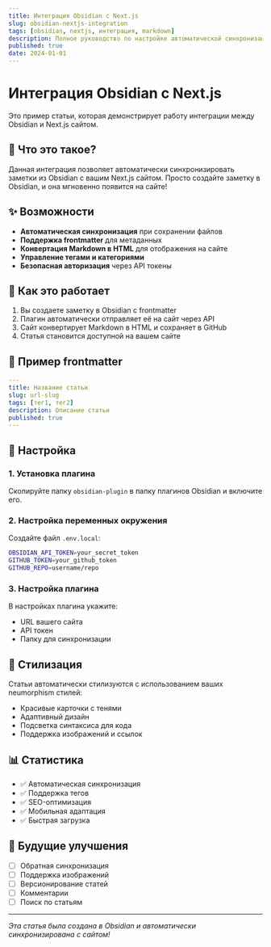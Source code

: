 ```yaml
---
title: Интеграция Obsidian с Next.js
slug: obsidian-nextjs-integration
tags: [obsidian, nextjs, интеграция, markdown]
description: Полное руководство по настройке автоматической синхронизации между Obsidian и Next.js сайтом
published: true
date: 2024-01-01
---
```


# Интеграция Obsidian с Next.js

Это пример статьи, которая демонстрирует работу интеграции между Obsidian и Next.js сайтом.

## 🎯 Что это такое?

Данная интеграция позволяет автоматически синхронизировать заметки из Obsidian с вашим Next.js сайтом. Просто создайте заметку в Obsidian, и она мгновенно появится на сайте!

## ✨ Возможности

- **Автоматическая синхронизация** при сохранении файлов
- **Поддержка frontmatter** для метаданных
- **Конвертация Markdown в HTML** для отображения на сайте
- **Управление тегами и категориями**
- **Безопасная авторизация** через API токены

## 🚀 Как это работает

1. Вы создаете заметку в Obsidian с frontmatter
2. Плагин автоматически отправляет её на сайт через API
3. Сайт конвертирует Markdown в HTML и сохраняет в GitHub
4. Статья становится доступной на вашем сайте

## 📝 Пример frontmatter

```yaml
---
title: Название статьи
slug: url-slug
tags: [тег1, тег2]
description: Описание статьи
published: true
---
```

## 🔧 Настройка

### 1. Установка плагина

Скопируйте папку `obsidian-plugin` в папку плагинов Obsidian и включите его.

### 2. Настройка переменных окружения

Создайте файл `.env.local`:

```bash
OBSIDIAN_API_TOKEN=your_secret_token
GITHUB_TOKEN=your_github_token
GITHUB_REPO=username/repo
```

### 3. Настройка плагина

В настройках плагина укажите:
- URL вашего сайта
- API токен
- Папку для синхронизации

## 🎨 Стилизация

Статьи автоматически стилизуются с использованием ваших neumorphism стилей:

- Красивые карточки с тенями
- Адаптивный дизайн
- Подсветка синтаксиса для кода
- Поддержка изображений и ссылок

## 📊 Статистика

- ✅ Автоматическая синхронизация
- ✅ Поддержка тегов
- ✅ SEO-оптимизация
- ✅ Мобильная адаптация
- ✅ Быстрая загрузка

## 🔮 Будущие улучшения

- [ ] Обратная синхронизация
- [ ] Поддержка изображений
- [ ] Версионирование статей
- [ ] Комментарии
- [ ] Поиск по статьям

---

*Эта статья была создана в Obsidian и автоматически синхронизирована с сайтом!* 